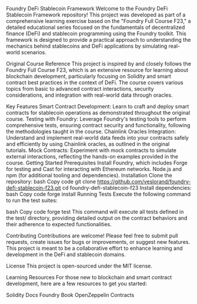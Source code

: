 Foundry DeFi Stablecoin Framework
Welcome to the Foundry DeFi Stablecoin Framework repository! This project was developed as part of a comprehensive learning exercise based on the "Foundry Full Course F23," a detailed educational series focused on the fundamentals of decentralized finance (DeFi) and stablecoin programming using the Foundry toolkit. This framework is designed to provide a practical approach to understanding the mechanics behind stablecoins and DeFi applications by simulating real-world scenarios.

Original Course Reference
This project is inspired by and closely follows the Foundry Full Course F23, which is an extensive resource for learning about blockchain development, particularly focusing on Solidity and smart contract best practices in the context of DeFi. The course covers various topics from basic to advanced contract interactions, security considerations, and integration with real-world data through oracles.

Key Features
Smart Contract Development: Learn to craft and deploy smart contracts for stablecoin operations as demonstrated throughout the original course.
Testing with Foundry: Leverage Foundry's testing tools to perform comprehensive tests, ensuring contract security and functionality, following the methodologies taught in the course.
Chainlink Oracles Integration: Understand and implement real-world data feeds into your contracts safely and efficiently by using Chainlink oracles, as outlined in the original tutorials.
Mock Contracts: Experiment with mock contracts to simulate external interactions, reflecting the hands-on examples provided in the course.
Getting Started
Prerequisites
Install Foundry, which includes Forge for testing and Cast for interacting with Ethereum networks.
Node.js and npm (for additional tooling and dependencies).
Installation
Clone the repository:
bash
Copy code
git clone https://github.com/veslorand/foundry-defi-stablecoin-f23.git
cd foundry-defi-stablecoin-f23
Install dependencies:
bash
Copy code
forge install
Running Tests
Execute the following command to run the test suites:

bash
Copy code
forge test
This command will execute all tests defined in the test/ directory, providing detailed output on the contract behaviors and their adherence to expected functionalities.

Contributing
Contributions are welcome! Please feel free to submit pull requests, create issues for bugs or improvements, or suggest new features. This project is meant to be a collaborative effort to enhance learning and development in the DeFi and stablecoin domains.

License
This project is open-sourced under the MIT license.

Learning Resources
For those new to blockchain and smart contract development, here are a few resources to get you started:

Solidity Docs
Foundry Book
OpenZeppelin Contracts

